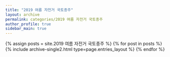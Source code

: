 ```yaml
---
title: "2019 여름 자전거 국토종주"
layout: archive
permalink: categories/2019 여름 자전거 국토종주
author_profile: true
sidebar_main: true
---
```


{% assign posts = site.2019 여름 자전거 국토종주 %}
{% for post in posts %} {% include archive-single2.html type=page.entries_layout %} {% endfor %}
